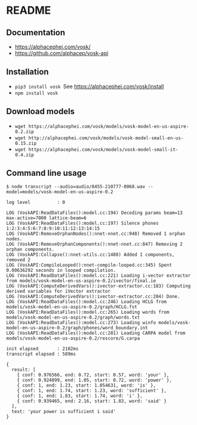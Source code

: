 # README

## Documentation

- https://alphacephei.com/vosk/
- https://github.com/alphacep/vosk-api


## Installation

- `pip3 install vosk `See https://alphacephei.com/vosk/install
- `npm install vosk`

## Download models

- `wget https://alphacephei.com/vosk/models/vosk-model-en-us-aspire-0.2.zip`
- `wget http://alphacephei.com/vosk/models/vosk-model-small-en-us-0.15.zip`
- `wget https://alphacephei.com/vosk/models/vosk-model-small-it-0.4.zip`


## Command line usage

```
$ node transcript --audio=audio/8455-210777-0068.wav --model=models/vosk-model-en-us-aspire-0.2

log level          : 0

LOG (VoskAPI:ReadDataFiles():model.cc:194) Decoding params beam=13 max-active=7000 lattice-beam=6
LOG (VoskAPI:ReadDataFiles():model.cc:197) Silence phones 1:2:3:4:5:6:7:8:9:10:11:12:13:14:15
LOG (VoskAPI:RemoveOrphanNodes():nnet-nnet.cc:948) Removed 1 orphan nodes.
LOG (VoskAPI:RemoveOrphanComponents():nnet-nnet.cc:847) Removing 2 orphan components.
LOG (VoskAPI:Collapse():nnet-utils.cc:1488) Added 1 components, removed 2
LOG (VoskAPI:CompileLooped():nnet-compile-looped.cc:345) Spent 0.00636292 seconds in looped compilation.
LOG (VoskAPI:ReadDataFiles():model.cc:221) Loading i-vector extractor from models/vosk-model-en-us-aspire-0.2/ivector/final.ie
LOG (VoskAPI:ComputeDerivedVars():ivector-extractor.cc:183) Computing derived variables for iVector extractor
LOG (VoskAPI:ComputeDerivedVars():ivector-extractor.cc:204) Done.
LOG (VoskAPI:ReadDataFiles():model.cc:246) Loading HCLG from models/vosk-model-en-us-aspire-0.2/graph/HCLG.fst
LOG (VoskAPI:ReadDataFiles():model.cc:265) Loading words from models/vosk-model-en-us-aspire-0.2/graph/words.txt
LOG (VoskAPI:ReadDataFiles():model.cc:273) Loading winfo models/vosk-model-en-us-aspire-0.2/graph/phones/word_boundary.int
LOG (VoskAPI:ReadDataFiles():model.cc:281) Loading CARPA model from models/vosk-model-en-us-aspire-0.2/rescore/G.carpa

init elapsed       : 2102ms
transcript elapsed : 589ms

{
  result: [
    { conf: 0.976566, end: 0.72, start: 0.57, word: 'your' },
    { conf: 0.924899, end: 1.05, start: 0.72, word: 'power' },
    { conf: 1, end: 1.23, start: 1.054631, word: 'is' },
    { conf: 1, end: 1.74, start: 1.23, word: 'sufficient' },
    { conf: 1, end: 1.83, start: 1.74, word: 'i' },
    { conf: 0.939465, end: 2.16, start: 1.83, word: 'said' }
  ],
  text: 'your power is sufficient i said'
}

```
